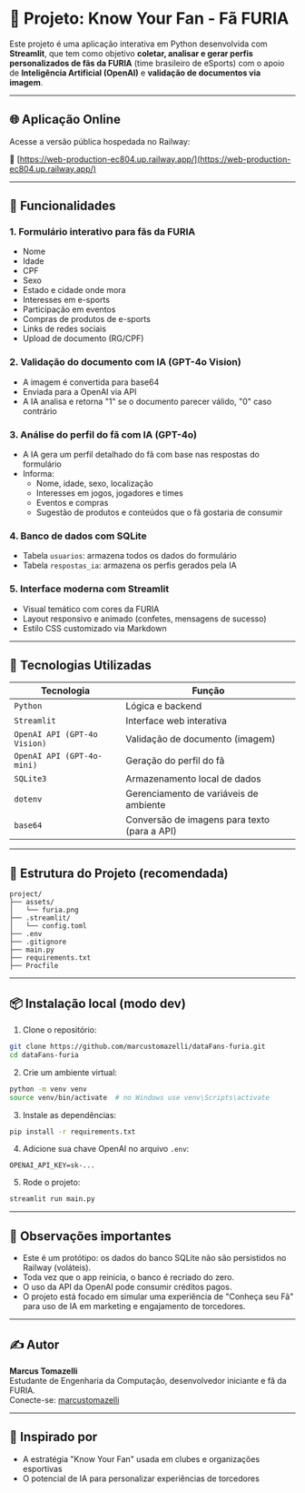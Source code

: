 # 📄 Projeto: Know Your Fan - Fã FURIA

Este projeto é uma aplicação interativa em Python desenvolvida com **Streamlit**, que tem como objetivo **coletar, analisar e gerar perfis personalizados de fãs da FURIA** (time brasileiro de eSports) com o apoio de **Inteligência Artificial (OpenAI)** e **validação de documentos via imagem**.

---

## 🌐 Aplicação Online

Acesse a versão pública hospedada no Railway:

🔗 [https://web-production-ec804.up.railway.app/](https://web-production-ec804.up.railway.app/)

---

## 🚀 Funcionalidades

### 1. **Formulário interativo para fãs da FURIA**
- Nome
- Idade
- CPF
- Sexo
- Estado e cidade onde mora
- Interesses em e-sports
- Participação em eventos
- Compras de produtos de e-sports
- Links de redes sociais
- Upload de documento (RG/CPF)

### 2. **Validação do documento com IA (GPT-4o Vision)**
- A imagem é convertida para base64
- Enviada para a OpenAI via API
- A IA analisa e retorna "1" se o documento parecer válido, "0" caso contrário

### 3. **Análise do perfil do fã com IA (GPT-4o)**
- A IA gera um perfil detalhado do fã com base nas respostas do formulário
- Informa:
  - Nome, idade, sexo, localização
  - Interesses em jogos, jogadores e times
  - Eventos e compras
  - Sugestão de produtos e conteúdos que o fã gostaria de consumir

### 4. **Banco de dados com SQLite**
- Tabela `usuarios`: armazena todos os dados do formulário
- Tabela `respostas_ia`: armazena os perfis gerados pela IA

### 5. **Interface moderna com Streamlit**
- Visual temático com cores da FURIA
- Layout responsivo e animado (confetes, mensagens de sucesso)
- Estilo CSS customizado via Markdown

---

## 🧠 Tecnologias Utilizadas

| Tecnologia | Função |
|------------|--------|
| `Python` | Lógica e backend |
| `Streamlit` | Interface web interativa |
| `OpenAI API (GPT-4o Vision)` | Validação de documento (imagem) |
| `OpenAI API (GPT-4o-mini)` | Geração do perfil do fã |
| `SQLite3` | Armazenamento local de dados |
| `dotenv` | Gerenciamento de variáveis de ambiente |
| `base64` | Conversão de imagens para texto (para a API) |

---

## 📁 Estrutura do Projeto (recomendada)

```
project/
├── assets/
│   └── furia.png
├── .streamlit/
│   └── config.toml
├── .env
├── .gitignore
├── main.py
├── requirements.txt
├── Procfile
```

---

## 📦 Instalação local (modo dev)

1. Clone o repositório:
```bash
git clone https://github.com/marcustomazelli/dataFans-furia.git
cd dataFans-furia
```

2. Crie um ambiente virtual:
```bash
python -m venv venv
source venv/bin/activate  # no Windows use venv\Scripts\activate
```

3. Instale as dependências:
```bash
pip install -r requirements.txt
```

4. Adicione sua chave OpenAI no arquivo `.env`:
```
OPENAI_API_KEY=sk-...
```

5. Rode o projeto:
```bash
streamlit run main.py
```

---

## 📌 Observações importantes

- Este é um protótipo: os dados do banco SQLite não são persistidos no Railway (voláteis).
- Toda vez que o app reinicia, o banco é recriado do zero.
- O uso da API da OpenAI pode consumir créditos pagos.
- O projeto está focado em simular uma experiência de "Conheça seu Fã" para uso de IA em marketing e engajamento de torcedores.

---

## ✍️ Autor

**Marcus Tomazelli**  
Estudante de Engenharia da Computação, desenvolvedor iniciante e fã da FURIA.  
Conecte-se: [marcustomazelli](https://www.linkedin.com/in/marcus-tomazelli/)

---

## 🏴 Inspirado por

- A estratégia "Know Your Fan" usada em clubes e organizações esportivas
- O potencial de IA para personalizar experiências de torcedores

